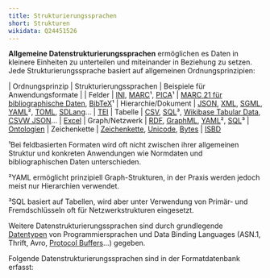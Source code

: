 ```yaml
---
title: Strukturierungssprachen
short: Strukturen
wikidata: Q24451526
---
```


**Allgemeine Datenstrukturierungssprachen** ermöglichen es Daten in kleinere
Einheiten zu unterteilen und miteinander in Beziehung zu setzen. Jede
Strukturierungssprache basiert auf allgemeinen Ordnungsprinzipien:

| Ordnungsprinzip | Strukturierungssprachen | Beispiele für Anwendungsformate
|
| Felder | [INI](ini), [MARC](marc)¹, [PICA](pica)¹ | [MARC 21 für bibliographische Daten](marc/bibliographic), [BibTeX](bibtex)¹
| Hierarchie/Dokument | [JSON](json), [XML](xml), [SGML](sgml), [YAML](yaml)², [TOML](toml), [SDLang](sdlang)... | [TEI](tei)
| Tabelle | [CSV](csv), [SQL](sql)³, [Wikibase Tabular Data](wikibase-tabular-data), [CSVW JSON](csvw-json)... | [Excel](excel)
| Graph/Netzwerk | [RDF](rdf), [GraphML](graphml), [YAML](yaml)², [SQL](sql)³ | [Ontologien](rdf/voc)
| Zeichenkette | [Zeichenkette](chars), [Unicode](unicode), [Bytes](bytes) | [ISBD](isbd)

¹Bei feldbasierten Formaten wird oft nicht zwischen ihrer allgemeinen Struktur und konkreten Anwendungen wie Normdaten und bibliographischen Daten unterschieden.

²YAML ermöglicht prinzipiell Graph-Strukturen, in der Praxis werden jedoch meist
nur Hierarchien verwendet.

³SQL basiert auf Tabellen, wird aber unter Verwendung von Primär- und Fremdschlüsseln oft für Netzwerkstrukturen eingesetzt.

Weitere Datenstrukturierungssprachen sind durch grundlegende [Datentypen](application/datatype) von
Programmiersprachen und Data Binding Languages (ASN.1, Thrift, Avro, [Protocol
Buffers](protobuf)...) gegeben.

Folgende Datenstrukturierungssprachen sind in der Formatdatenbank erfasst:

<list-formats application="structure"/>

